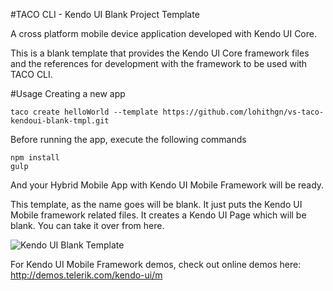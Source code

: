 #TACO CLI - Kendo UI Blank Project Template

A cross platform mobile device application developed with Kendo UI Core. 

This is a blank template that provides the Kendo UI Core framework files and the references for development with the framework to be used with TACO CLI.

#Usage
Creating a new app

    taco create helloWorld --template https://github.com/lohithgn/vs-taco-kendoui-blank-tmpl.git

Before running the app, execute the following commands

	npm install
	gulp

And your Hybrid Mobile App with Kendo UI Mobile Framework will be ready.

This template, as the name goes will be blank. It just puts the Kendo UI Mobile framework related files. It creates a Kendo UI Page which will be blank. You can take it over from here. 

![Kendo UI Blank Template](http://content.screencast.com/users/Kashyapa/folders/TACO-CLI-ScreenShots/media/d68dbc1c-b55b-419b-b54f-bd4e71649cc5/TACOKendoUIBlank.png)

For Kendo UI Mobile Framework demos, check out online demos here: http://demos.telerik.com/kendo-ui/m
